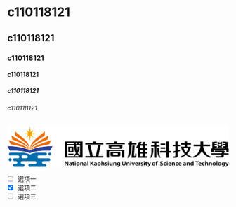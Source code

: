 #  c110118121
##  c110118121
###  c110118121
####  c110118121
#####  c110118121
######  c110118121
![alt NKUST](nkust.png "nkust")

- [ ] 選項一
- [x] 選項二
- [ ] 選項三
